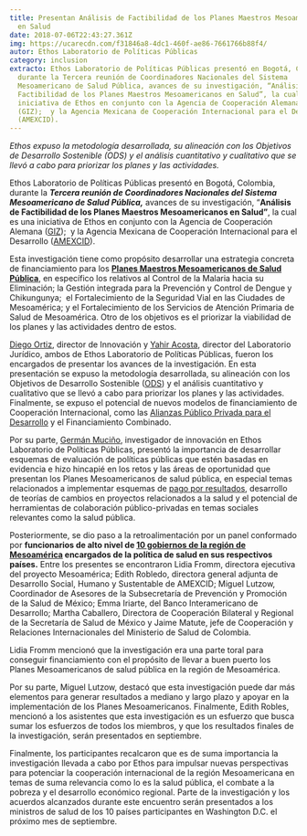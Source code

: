 ```yaml
---
title: Presentan Análisis de Factibilidad de los Planes Maestros Mesoamericanos
  en Salud
date: 2018-07-06T22:43:27.361Z
img: https://ucarecdn.com/f31846a8-4dc1-460f-ae86-7661766b88f4/
autor: Ethos Laboratorio de Políticas Públicas
category: inclusion
extracto: Ethos Laboratorio de Políticas Públicas presentó en Bogotá, Colombia,
  durante la Tercera reunión de Coordinadores Nacionales del Sistema
  Mesoamericano de Salud Pública, avances de su investigación, “Análisis de
  Factibilidad de los Planes Maestros Mesoamericanos en Salud”, la cual es una
  iniciativa de Ethos en conjunto con la Agencia de Cooperación Alemana
  (GIZ);  y la Agencia Mexicana de Cooperación Internacional para el Desarrollo
  (AMEXCID).
---
```

*Ethos expuso la metodología desarrollada, su alineación con los Objetivos de Desarrollo Sostenible (ODS) y el análisis cuantitativo y cualitativo que se llevó a cabo para priorizar los planes y las actividades.*

Ethos Laboratorio de Políticas Públicas presentó en Bogotá, Colombia, durante la ***Tercera reunión de Coordinadores Nacionales del Sistema Mesoamericano de Salud Pública,*** avances de su investigación, “**Análisis de Factibilidad de los Planes Maestros Mesoamericanos en Salud”**, la cual es una iniciativa de Ethos en conjunto con la Agencia de Cooperación Alemana ([GIZ](https://www.giz.de/en/worldwide/306.html));  y la Agencia Mexicana de Cooperación Internacional para el Desarrollo ([AMEXCID](https://www.gob.mx/amexcid)).

Esta investigación tiene como propósito desarrollar una estrategia concreta de financiamiento para los **[Planes Maestros Mesoamericanos de Salud Pública](http://www.proyectomesoamerica.org:8088/smsp/index.php/marco-estrategico)**, en específico los relativos al Control de la Malaria hacia su Eliminación; la Gestión integrada para la Prevención y Control de Dengue y Chikungunya;  el Fortalecimiento de la Seguridad Vial en las Ciudades de Mesoamérica; y el Fortalecimiento de los Servicios de Atención Primaria de Salud de Mesoamérica. Otro de los objetivos es el priorizar la viabilidad de los planes y las actividades dentro de estos. 

[Diego Ortiz](https://www.ethos.org.mx/es/nosotros/equipo/diego-ortiz/), director de Innovación y [Yahir Acosta](https://www.ethos.org.mx/es/nosotros/equipo/yahir-acosta/), director del Laboratorio Jurídico, ambos de Ethos Laboratorio de Políticas Públicas, fueron los encargados de presentar los avances de la investigación. En esta presentación se expuso la metodología desarrollada, su alineación con los Objetivos de Desarrollo Sostenible ([ODS](https://www.un.org/sustainabledevelopment/es/objetivos-de-desarrollo-sostenible/)) y el análisis cuantitativo y cualitativo que se llevó a cabo para priorizar los planes y las actividades. Finalmente, se expuso el potencial de nuevos modelos de financiamiento de Cooperación Internacional, como las [Alianzas Público Privada para el Desarrollo](https://www.ethos.org.mx/es/los-100-trillones-de-dolares-que-faltan-para-los-17-objetivos-mundiales-de-la-onu/) y el Financiamiento Combinado.

Por su parte, [Germán Muciño](https://www.ethos.org.mx/es/nosotros/equipo/german-mucino/), investigador de innovación en Ethos Laboratorio de Políticas Públicas, presentó la importancia de desarrollar esquemas de evaluación de políticas públicas que estén basadas en evidencia e hizo hincapié en los retos y las áreas de oportunidad que presentan los Planes Mesoamericanos de salud pública, en especial temas relacionados a implementar esquemas de [pago por resultados](https://www.ethos.org.mx/es/ethos-publications/bonos-de-impacto-en-mexico-oportunidades-y-retos/), desarrollo de teorías de cambios en proyectos relacionados a la salud y el potencial de herramientas de colaboración público-privadas en temas sociales relevantes como la salud pública.

Posteriormente, se dio paso a la retroalimentación por un panel conformado por **funcionarios de alto nivel de [10 gobiernos de la región de Mesoamérica](http://www.proyectomesoamerica.org/index.php/acerca-delpm/quienes-somos.html) encargados de la política de salud en sus respectivos países.** Entre los presentes se encontraron Lidia Fromm, directora ejecutiva del proyecto Mesoamérica; Edith Robledo, directora general adjunta de Desarrollo Social, Humano y Sustentable de AMEXCID; Miguel Lutzow, Coordinador de Asesores de la Subsecretaría de Prevención y Promoción de la Salud de México; Emma Iriarte, del Banco Interamericano de Desarrollo; Martha Caballero, Directora de Cooperación Bilateral y Regional de la Secretaría de Salud de México y Jaime Matute, jefe de Cooperación y Relaciones Internacionales del Ministerio de Salud de Colombia.

Lidia Fromm mencionó que la investigación era una parte toral para conseguir financiamiento con el propósito de llevar a buen puerto los Planes Mesoamericanos de salud pública en la región de Mesoamérica.

Por su parte, Miguel Lutzow, destacó que esta investigación puede dar más elementos para generar resultados a mediano y largo plazo y apoyar en la implementación de los Planes Mesoamericanos. Finalmente, Edith Robles, mencionó a los asistentes que esta investigación es un esfuerzo que busca sumar los esfuerzos de todos los miembros, y que los resultados finales de la investigación, serán presentados en septiembre. 

Finalmente, los participantes recalcaron que es de suma importancia la investigación llevada a cabo por Ethos para impulsar nuevas perspectivas para potenciar la cooperación internacional de la región Mesoamericana en temas de suma relevancia como lo es la salud pública, el combate a la pobreza y el desarrollo económico regional. Parte de la investigación y los acuerdos alcanzados durante este encuentro serán presentados a los ministros de salud de los 10 países participantes en Washington D.C. el próximo mes de septiembre.